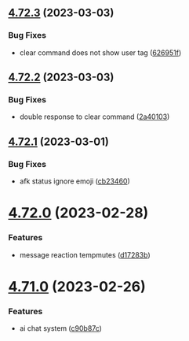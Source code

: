## [4.72.3](https://github.com/onesoft-sudo/sudobot/compare/v4.72.2...v4.72.3) (2023-03-03)


### Bug Fixes

* clear command does not show user tag ([626951f](https://github.com/onesoft-sudo/sudobot/commit/626951f4cd4483fa03dd0bc9c0c74a9494bdc598))



## [4.72.2](https://github.com/onesoft-sudo/sudobot/compare/v4.72.1...v4.72.2) (2023-03-03)


### Bug Fixes

* double response to clear command ([2a40103](https://github.com/onesoft-sudo/sudobot/commit/2a40103f5374950728c73780535e098d66625155))



## [4.72.1](https://github.com/onesoft-sudo/sudobot/compare/v4.72.0...v4.72.1) (2023-03-01)


### Bug Fixes

* afk status ignore emoji ([cb23460](https://github.com/onesoft-sudo/sudobot/commit/cb23460e07545e4d757f52935bf9df072ef771c8))



# [4.72.0](https://github.com/onesoft-sudo/sudobot/compare/v4.71.0...v4.72.0) (2023-02-28)


### Features

* message reaction tempmutes ([d17283b](https://github.com/onesoft-sudo/sudobot/commit/d17283ba95103789faa275e6622a3b8bc2c1f411))



# [4.71.0](https://github.com/onesoft-sudo/sudobot/compare/v4.70.2...v4.71.0) (2023-02-26)


### Features

* ai chat system ([c90b87c](https://github.com/onesoft-sudo/sudobot/commit/c90b87c971f5e62371b1f625ed348b995b97df07))



